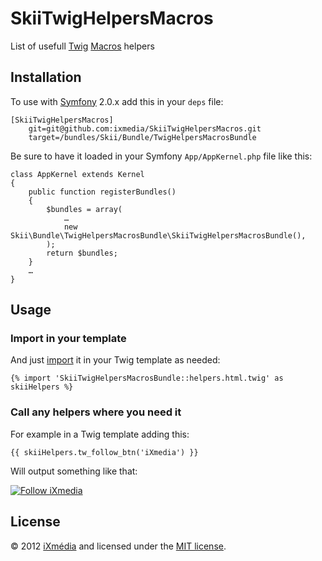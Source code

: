 # SkiiTwigHelpersMacros

List of usefull [Twig](http://twig.sensiolabs.org) [Macros](http://twig.sensiolabs.org/doc/tags/macro.html) helpers

## Installation

To use with [Symfony](http://symfony.com) 2.0.x add this in your `deps` file:

	[SkiiTwigHelpersMacros]
		git=git@github.com:ixmedia/SkiiTwigHelpersMacros.git
		target=/bundles/Skii/Bundle/TwigHelpersMacrosBundle

Be sure to have it loaded in your Symfony `App/AppKernel.php` file like this:

	class AppKernel extends Kernel
	{
		public function registerBundles()
		{
			$bundles = array(
				…
				new Skii\Bundle\TwigHelpersMacrosBundle\SkiiTwigHelpersMacrosBundle(),
			);
			return $bundles;
		}
		…
	}

## Usage

### Import in your template

And just [import](http://twig.sensiolabs.org/doc/tags/import.html) it in your Twig template as needed:

	{% import 'SkiiTwigHelpersMacrosBundle::helpers.html.twig' as skiiHelpers %}

### Call any helpers where you need it

For example in a Twig template adding this:

	{{ skiiHelpers.tw_follow_btn('iXmedia') }}

Will output something like that:

[![Follow iXmedia](http://f.cl.ly/items/3O3k2c1a393a0d3E2U0U/follow-ixmedia.png)](https://twitter.com/intent/follow?original_referer=http%3A%2F%2Fplatform.twitter.com%2Fwidgets%2Ffollow_button.1335513764.html&region=follow_link&screen_name=iXmedia&source=followbutton&variant=2.0)

## License

© 2012 [iXmédia](http://www.ixmedia.com) and licensed under the [MIT license](https://github.com/ixmedia/SkiiTwigHelpersMacros/blob/master/LICENSE).